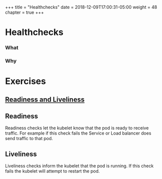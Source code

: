 +++
title = "Healthchecks"
date = 2018-12-09T17:00:31-05:00
weight = 48
chapter = true
+++

# Healthchecks

### What


### Why



# Exercises


## [Readiness and Liveliness](https://kubernetes.io/docs/tasks/configure-pod-container/configure-liveness-readiness-probes/)


## Readiness
Readiness checks let the kubelet know that the pod is ready to receive traffic. For example if this check fails the Service or Load balancer does send traffic to that pod.


## Liveliness

Liveliness checks inform the kubelet that the pod is running. If this check fails the kubelet will attempt to restart the pod.


